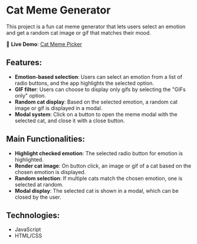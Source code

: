 # Cat Meme Generator

This project is a fun cat meme generator that lets users select an emotion and get a random cat image or gif that matches their mood.

🔗 **Live Demo**: [Cat Meme Picker](https://gregoiregeoffroy.github.io/cat-meme-picker/)

## Features:
- **Emotion-based selection**: Users can select an emotion from a list of radio buttons, and the app highlights the selected option.
- **GIF filter**: Users can choose to display only gifs by selecting the "GIFs only" option.
- **Random cat display**: Based on the selected emotion, a random cat image or gif is displayed in a modal.
- **Modal system**: Click on a button to open the meme modal with the selected cat, and close it with a close button.

## Main Functionalities:
- **Highlight checked emotion**: The selected radio button for emotion is highlighted.
- **Render cat image**: On button click, an image or gif of a cat based on the chosen emotion is displayed.
- **Random selection**: If multiple cats match the chosen emotion, one is selected at random.
- **Modal display**: The selected cat is shown in a modal, which can be closed by the user.

## Technologies:
- JavaScript
- HTML/CSS
